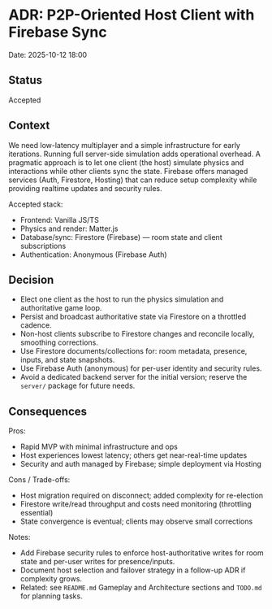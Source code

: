 # ADR: P2P-Oriented Host Client with Firebase Sync

Date: 2025-10-12 18:00

## Status
Accepted

## Context
We need low-latency multiplayer and a simple infrastructure for early iterations. Running full server-side simulation adds operational overhead. A pragmatic approach is to let one client (the host) simulate physics and interactions while other clients sync the state. Firebase offers managed services (Auth, Firestore, Hosting) that can reduce setup complexity while providing realtime updates and security rules.

Accepted stack:
- Frontend: Vanilla JS/TS
- Physics and render: Matter.js
- Database/sync: Firestore (Firebase) — room state and client subscriptions
- Authentication: Anonymous (Firebase Auth)

## Decision
- Elect one client as the host to run the physics simulation and authoritative game loop.
- Persist and broadcast authoritative state via Firestore on a throttled cadence.
- Non-host clients subscribe to Firestore changes and reconcile locally, smoothing corrections.
- Use Firestore documents/collections for: room metadata, presence, inputs, and state snapshots.
- Use Firebase Auth (anonymous) for per-user identity and security rules.
- Avoid a dedicated backend server for the initial version; reserve the `server/` package for future needs.

## Consequences
Pros:
- Rapid MVP with minimal infrastructure and ops
- Host experiences lowest latency; others get near-real-time updates
- Security and auth managed by Firebase; simple deployment via Hosting

Cons / Trade-offs:
- Host migration required on disconnect; added complexity for re-election
- Firestore write/read throughput and costs need monitoring (throttling essential)
- State convergence is eventual; clients may observe small corrections

Notes:
- Add Firebase security rules to enforce host-authoritative writes for room state and per-user writes for presence/inputs.
- Document host selection and failover strategy in a follow-up ADR if complexity grows.
- Related: see `README.md` Gameplay and Architecture sections and `TODO.md` for planning tasks.
